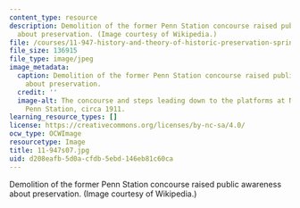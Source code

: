 ```yaml
---
content_type: resource
description: Demolition of the former Penn Station concourse raised public awareness
  about preservation. (Image courtesy of Wikipedia.)
file: /courses/11-947-history-and-theory-of-historic-preservation-spring-2007/d208eafb5d0acfdb5ebd146eb81c60ca_11-947s07.jpg
file_size: 136915
file_type: image/jpeg
image_metadata:
  caption: Demolition of the former Penn Station concourse raised public awareness
    about preservation.
  credit: ''
  image-alt: The concourse and steps leading down to the platforms at New York City's
    Penn Station, circa 1911.
learning_resource_types: []
license: https://creativecommons.org/licenses/by-nc-sa/4.0/
ocw_type: OCWImage
resourcetype: Image
title: 11-947s07.jpg
uid: d208eafb-5d0a-cfdb-5ebd-146eb81c60ca
---
```

Demolition of the former Penn Station concourse raised public awareness about preservation. (Image courtesy of Wikipedia.)